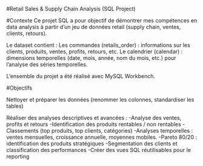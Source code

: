 #Retail Sales & Supply Chain Analysis (SQL Project)

#Contexte
Ce projet SQL a pour objectif de démontrer mes compétences en data analysis à partir d’un jeu de données retail (supply chain, ventes, clients, retours).

Le dataset contient :
Les commandes (retails_order) : informations sur les clients, produits, ventes, profits, retours, etc.
Le calendrier (calendar) : dimensions temporelles (date, mois, année, nom du mois, etc.) pour l’analyse des séries temporelles.

L’ensemble du projet a été réalisé avec MySQL Workbench.

#Objectifs

Nettoyer et préparer les données (renommer les colonnes, standardiser les tables)

Réaliser des analyses descriptives et avancées :
-Analyse des ventes, profits et retours
-Identification des produits rentables / non rentables
-Classements (top produits, top clients, catégories)
-Analyses temporelles : ventes mensuelles, croissance annuelle, moyennes mobiles.
-Pareto 80/20 : identification des produits stratégiques
-Segmentation des clients et classification des performances
-Créer des vues SQL réutilisables pour le reporting
